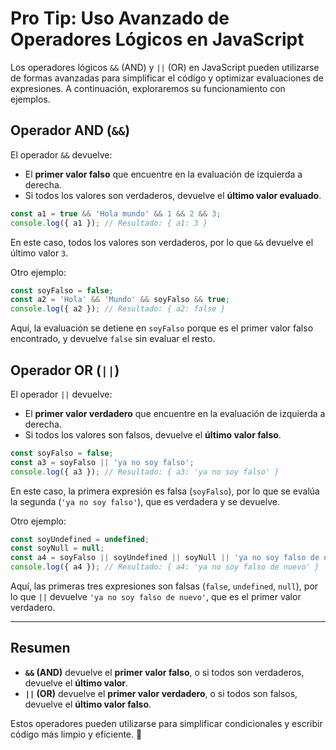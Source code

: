 # Pro Tip: Uso Avanzado de Operadores Lógicos en JavaScript

Los operadores lógicos `&&` (AND) y `||` (OR) en JavaScript pueden utilizarse de formas avanzadas para simplificar el código y optimizar evaluaciones de expresiones. A continuación, exploraremos su funcionamiento con ejemplos.

## Operador AND (`&&`)

El operador `&&` devuelve:
- El **primer valor falso** que encuentre en la evaluación de izquierda a derecha.
- Si todos los valores son verdaderos, devuelve el **último valor evaluado**.

```javascript
const a1 = true && 'Hola mundo' && 1 && 2 && 3;
console.log({ a1 }); // Resultado: { a1: 3 }
```
En este caso, todos los valores son verdaderos, por lo que `&&` devuelve el último valor `3`.

Otro ejemplo:
```javascript
const soyFalso = false;
const a2 = 'Hola' && 'Mundo' && soyFalso && true;
console.log({ a2 }); // Resultado: { a2: false }
```
Aquí, la evaluación se detiene en `soyFalso` porque es el primer valor falso encontrado, y devuelve `false` sin evaluar el resto.

## Operador OR (`||`)

El operador `||` devuelve:
- El **primer valor verdadero** que encuentre en la evaluación de izquierda a derecha.
- Si todos los valores son falsos, devuelve el **último valor falso**.

```javascript
const soyFalso = false;
const a3 = soyFalso || 'ya no soy falso';
console.log({ a3 }); // Resultado: { a3: 'ya no soy falso' }
```
En este caso, la primera expresión es falsa (`soyFalso`), por lo que se evalúa la segunda (`'ya no soy falso'`), que es verdadera y se devuelve.

Otro ejemplo:
```javascript
const soyUndefined = undefined;
const soyNull = null;
const a4 = soyFalso || soyUndefined || soyNull || 'ya no soy falso de nuevo' || true;
console.log({ a4 }); // Resultado: { a4: 'ya no soy falso de nuevo' }
```
Aquí, las primeras tres expresiones son falsas (`false`, `undefined`, `null`), por lo que `||` devuelve `'ya no soy falso de nuevo'`, que es el primer valor verdadero.

---
## Resumen

- **`&&` (AND)** devuelve el **primer valor falso**, o si todos son verdaderos, devuelve el **último valor**.
- **`||` (OR)** devuelve el **primer valor verdadero**, o si todos son falsos, devuelve el **último valor falso**.

Estos operadores pueden utilizarse para simplificar condicionales y escribir código más limpio y eficiente. 🚀

